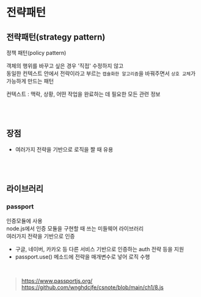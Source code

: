 # 전략패턴

## 전략패턴(strategy pattern)

정책 패턴(policy pattern)

객체의 행위를 바꾸고 싶은 경우 '직접' 수정하지 않고  
동일한 컨텍스트 안에서 전략이라고 부르는 `캡슐화한 알고리즘`을 바꿔주면서 `상호 교체`가 가능하게 만드는 패턴    

컨텍스트 : 맥락, 상황, 어떤 작업을 완료하는 데 필요한 모든 관련 정보

<br><br>

## 장점

* 여러가지 전략을 기반으로 로직을 짤 때 유용

<br><br>

## 라이브러리

### passport

인증모듈에 사용  
node.js에서 인증 모듈을 구현할 때 쓰는 미들웨어 라이브러리  
여러가지 전략을 기반으로 인증  

* 구글, 네이버, 카카오 등 다른 서비스 기반으로 인증하는 auth 전략 등을 지원
* passport.use() 메소드에 전략을 매개변수로 넣어 로직 수행

<br>

> https://www.passportjs.org/  
> https://github.com/wnghdcjfe/csnote/blob/main/ch1/8.js  
